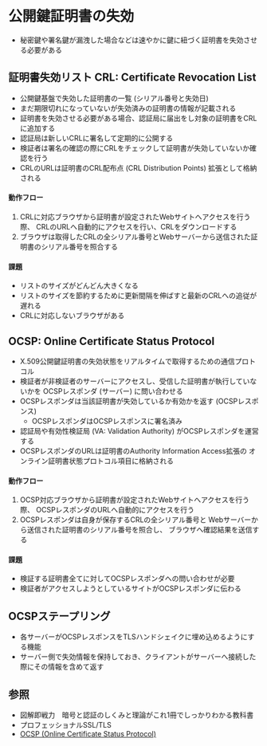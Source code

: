 # 公開鍵証明書の失効
- 秘密鍵や署名鍵が漏洩した場合などは速やかに鍵に紐づく証明書を失効させる必要がある

## 証明書失効リスト CRL: Certificate Revocation List
- 公開鍵基盤で失効した証明書の一覧 (シリアル番号と失効日)
- まだ期限切れになっていないが失効済みの証明書の情報が記載される
- 証明書を失効させる必要がある場合、認証局に届出をし対象の証明書をCRLに追加する
- 認証局は新しいCRLに署名して定期的に公開する
- 検証者は署名の確認の際にCRLをチェックして証明書が失効していないか確認を行う
- CRLのURLは証明書のCRL配布点 (CRL Distribution Points) 拡張として格納される

#### 動作フロー
1. CRLに対応ブラウザから証明書が設定されたWebサイトへアクセスを行う際、
   CRLのURLへ自動的にアクセスを行い、CRLをダウンロードする
2. ブラウザは取得したCRLの全シリアル番号とWebサーバーから送信された証明書のシリアル番号を照合する

#### 課題
- リストのサイズがどんどん大きくなる
- リストのサイズを節約するために更新間隔を伸ばすと最新のCRLへの追従が遅れる
- CRLに対応しないブラウザがある

## OCSP: Online Certificate Status Protocol
- X.509公開鍵証明書の失効状態をリアルタイムで取得するための通信プロトコル
- 検証者が非検証者のサーバーにアクセスし、受信した証明書が執行していないかを
  OCSPレスポンダ (サーバー) に問い合わせる
- OCSPレスポンダは当該証明書が失効しているか有効かを返す (OCSPレスポンス)
  - OCSPレスポンダはOCSPレスポンスに署名済み
- 認証局や有効性検証局 (VA: Validation Authority) がOCSPレスポンダを運営する
- OCSPレスポンダのURLは証明書のAuthority Information Access拡張の
  オンライン証明書状態プロトコル項目に格納される

#### 動作フロー
1. OCSP対応ブラウザから証明書が設定されたWebサイトへアクセスを行う際、
   OCSPレスポンダのURLへ自動的にアクセスを行う
2. OCSPレスポンダは自身が保存するCRLの全シリアル番号と
   Webサーバーから送信された証明書のシリアル番号を照合し、
   ブラウザへ確認結果を送信する

#### 課題
- 検証する証明書全てに対してOCSPレスポンダへの問い合わせが必要
- 検証者がアクセスしようとしているサイトがOCSPレスポンダに伝わる

## OCSPステープリング
- 各サーバーがOCSPレスポンスをTLSハンドシェイクに埋め込めるようにする機能
- サーバー側で失効情報を保持しておき、クライアントがサーバーへ接続した際にその情報を含めて返す

## 参照
- 図解即戦力　暗号と認証のしくみと理論がこれ1冊でしっかりわかる教科書
- プロフェッショナルSSL/TLS
- [OCSP (Online Certificate Status Protocol)](https://www.cybertrust.co.jp/sureserver/support/glossary/ocsp.html)

